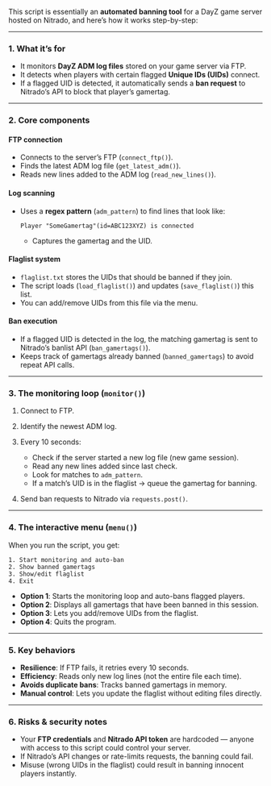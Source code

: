 This script is essentially an **automated banning tool** for a DayZ game server hosted on Nitrado, and here’s how it works step-by-step:

---

### **1. What it’s for**

* It monitors **DayZ ADM log files** stored on your game server via FTP.
* It detects when players with certain flagged **Unique IDs (UIDs)** connect.
* If a flagged UID is detected, it automatically sends a **ban request** to Nitrado’s API to block that player’s gamertag.

---

### **2. Core components**

#### **FTP connection**

* Connects to the server’s FTP (`connect_ftp()`).
* Finds the latest ADM log file (`get_latest_adm()`).
* Reads new lines added to the ADM log (`read_new_lines()`).

#### **Log scanning**

* Uses a **regex pattern** (`adm_pattern`) to find lines that look like:

  ```
  Player "SomeGamertag"(id=ABC123XYZ) is connected
  ```

  * Captures the gamertag and the UID.

#### **Flaglist system**

* `flaglist.txt` stores the UIDs that should be banned if they join.
* The script loads (`load_flaglist()`) and updates (`save_flaglist()`) this list.
* You can add/remove UIDs from this file via the menu.

#### **Ban execution**

* If a flagged UID is detected in the log, the matching gamertag is sent to Nitrado’s banlist API (`ban_gamertags()`).
* Keeps track of gamertags already banned (`banned_gamertags`) to avoid repeat API calls.

---

### **3. The monitoring loop (`monitor()`)**

1. Connect to FTP.
2. Identify the newest ADM log.
3. Every 10 seconds:

   * Check if the server started a new log file (new game session).
   * Read any new lines added since last check.
   * Look for matches to `adm_pattern`.
   * If a match’s UID is in the flaglist → queue the gamertag for banning.
4. Send ban requests to Nitrado via `requests.post()`.

---

### **4. The interactive menu (`menu()`)**

When you run the script, you get:

```
1. Start monitoring and auto-ban
2. Show banned gamertags
3. Show/edit flaglist
4. Exit
```

* **Option 1**: Starts the monitoring loop and auto-bans flagged players.
* **Option 2**: Displays all gamertags that have been banned in this session.
* **Option 3**: Lets you add/remove UIDs from the flaglist.
* **Option 4**: Quits the program.

---

### **5. Key behaviors**

* **Resilience**: If FTP fails, it retries every 10 seconds.
* **Efficiency**: Reads only new log lines (not the entire file each time).
* **Avoids duplicate bans**: Tracks banned gamertags in memory.
* **Manual control**: Lets you update the flaglist without editing files directly.

---

### **6. Risks & security notes**

* Your **FTP credentials** and **Nitrado API token** are hardcoded — anyone with access to this script could control your server.
* If Nitrado’s API changes or rate-limits requests, the banning could fail.
* Misuse (wrong UIDs in the flaglist) could result in banning innocent players instantly.
